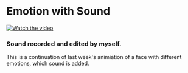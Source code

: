 # Emotion with Sound
[![Watch the video](https://img.youtube.com/vi/6rbx2wruKgg/preview.jpg)](https://youtu.be/6rbx2wruKgg)

### Sound recorded and edited by myself.

This is a continuation of last week's animiation of a face with different emotions, which sound is added.  


